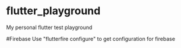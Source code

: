 # flutter_playground
My personal flutter test playground

#Firebase
Use "flutterfire configure" to get configuration for firebase
